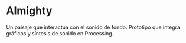 # Almighty
Un paisaje que interactua con el sonido de fondo.
Prototipo que integra gráficos y síntesis de sonido en Processing. 
